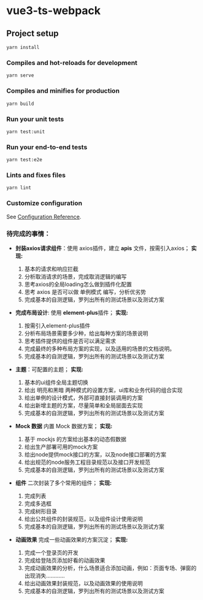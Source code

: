 # vue3-ts-webpack

## Project setup
```
yarn install
```

### Compiles and hot-reloads for development
```
yarn serve
```

### Compiles and minifies for production
```
yarn build
```

### Run your unit tests
```
yarn test:unit
```

### Run your end-to-end tests
```
yarn test:e2e
```

### Lints and fixes files
```
yarn lint
```

### Customize configuration
See [Configuration Reference](https://cli.vuejs.org/config/).

### 待完成的事情：

- **封装axios请求组件**：使用 axios插件，建立 **apis** 文件，按需引入axios；
**实现:**
  1. 基本的请求和响应拦截
  2. 分析取消请求的场景，完成取消逻辑的编写
  3. 思考axios的全局loading怎么做到插件化配置
  4. 思考 axios 是否可以做 单例模式 编写，分析优劣势
  5. 完成基本的自测逻辑，罗列出所有的测试场景以及测试方案

- **完成布局设计**: 使用 **element-plus**插件；
**实现:**
  1. 按需引入element-plus插件
  2. 分析布局场景需要多少种，给出每种方案的场景说明
  3. 思考插件提供的组件是否可以满足需求
  4. 完成最终的多种布局方案的实现，以及适用的场景的文档说明。
  5. 完成基本的自测逻辑，罗列出所有的测试场景以及测试方案

- **主题**：可配置的主题；
**实现:**
  1. 基本的ui组件全局主题切换
  2. 给出 明亮和黑暗 两种模式的设置方案，ui库和业务代码的组合实现
  3. 给出单例的设计模式，外部可直接封装调用的方案
  4. 给出新增主题的方案，尽量简单和全局层面去实现
  5. 完成基本的自测逻辑，罗列出所有的测试场景以及测试方案

- **Mock 数据** 内置 Mock 数据方案；
**实现:**
  1. 基于 mockjs 的方案给出基本的动态假数据
  2. 给出生产部署可用的mock方案
  3. 给出node提供mock接口的方案，以及node接口部署的方案
  4. 给出规范的node服务工程目录规范以及接口开发规范
  5. 完成基本的自测逻辑，罗列出所有的测试场景以及测试方案

- **组件** 二次封装了多个常用的组件；
**实现:**
  1. 完成列表
  2. 完成多选框
  3. 完成树形目录
  4. 给出公共组件的封装规范，以及组件设计使用说明
  5. 完成基本的自测逻辑，罗列出所有的测试场景以及测试方案

- **动画效果** 完成一些动画效果的方案沉淀；
**实现:**
  1. 完成一个登录页的开发
  2. 完成给登陆页添加好看的动画效果
  3. 完成动画效果的分析，什么场景适合添加动画，例如：页面专场、弹窗的出现消失…………
  4. 给出动画效果封装规范，以及动画效果的使用说明
  5. 完成基本的自测逻辑，罗列出所有的测试场景以及测试方案
